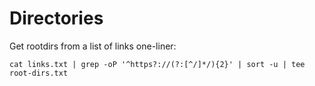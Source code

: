 
# Directories

Get rootdirs from a list of links one-liner:

```
cat links.txt | grep -oP '^https?://(?:[^/]*/){2}' | sort -u | tee root-dirs.txt
```

